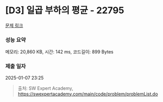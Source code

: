 # [D3] 일곱 부하의 평균 - 22795 

[문제 링크](https://swexpertacademy.com/main/code/problem/problemDetail.do?contestProbId=AZND_Dyq8SUDFAWB) 

### 성능 요약

메모리: 20,860 KB, 시간: 142 ms, 코드길이: 899 Bytes

### 제출 일자

2025-01-07 23:25



> 출처: SW Expert Academy, https://swexpertacademy.com/main/code/problem/problemList.do